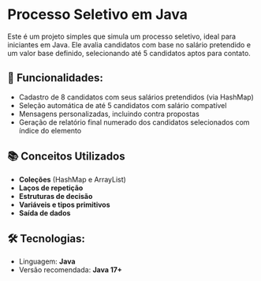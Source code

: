 # Processo Seletivo em Java

Este é um projeto simples que simula um processo seletivo, ideal para iniciantes em Java. Ele avalia candidatos com base no salário pretendido e um valor base definido, selecionando até 5 candidatos aptos para contato.

## 🚀 Funcionalidades:
- Cadastro de 8 candidatos com seus salários pretendidos (via HashMap)
- Seleção automática de até 5 candidatos com salário compatível
- Mensagens personalizadas, incluindo contra propostas
- Geração de relatório final numerado dos candidatos selecionados com índice do elemento


## 📚 Conceitos Utilizados

- **Coleções** (HashMap e ArrayList)
- **Laços de repetição**
- **Estruturas de decisão**
- **Variáveis e tipos primitivos**
- **Saída de dados**

## 🛠️ Tecnologias:
- Linguagem: **Java**
- Versão recomendada: **Java 17+**

